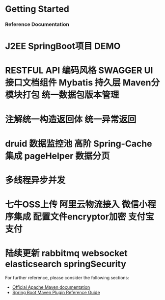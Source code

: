 # Getting Started

### Reference Documentation
# J2EE SpringBoot项目 DEMO
# RESTFUL API 编码风格 SWAGGER UI 接口文档组件 Mybatis 持久层 Maven分模块打包 统一数据包版本管理
# 注解统一构造返回体 统一异常返回 
# druid 数据监控池  高阶 Spring-Cache集成 pageHelper 数据分页
# 多线程异步并发
# 七牛OSS上传 阿里云物流接入 微信小程序集成 配置文件encryptor加密 支付宝支付 
# 陆续更新 rabbitmq websocket elasticsearch springSecurity 
For further reference, please consider the following sections:

* [Official Apache Maven documentation](https://maven.apache.org/guides/index.html)
* [Spring Boot Maven Plugin Reference Guide](https://docs.spring.io/spring-boot/docs/2.2.7.RELEASE/maven-plugin/)

